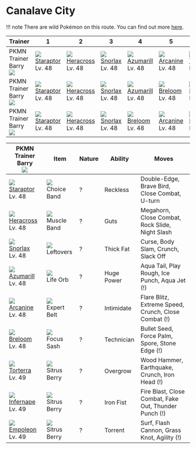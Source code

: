 # Canalave City

!!! note
    There are wild Pokémon on this route. You can find out more [here](../../wild_pokemon/canalave_city/).


Trainer                          | 1                                   | 2                                   | 3                                 | 4                                   | 5                                  | 6                                   | 
---                              | ---                                 | ---                                 | ---                               | ---                                 | ---                                | ---                                 | 
PKMN Trainer Barry<br>![][barry] | ![][398]<br> [Staraptor]<br> Lv. 48 | ![][214]<br> [Heracross]<br> Lv. 48 | ![][143]<br> [Snorlax]<br> Lv. 48 | ![][184]<br> [Azumarill]<br> Lv. 48 | ![][059]<br> [Arcanine]<br> Lv. 48 | ![][389]<br> [Torterra]<br> Lv. 49  | 
PKMN Trainer Barry<br>![][barry] | ![][398]<br> [Staraptor]<br> Lv. 48 | ![][214]<br> [Heracross]<br> Lv. 48 | ![][143]<br> [Snorlax]<br> Lv. 48 | ![][184]<br> [Azumarill]<br> Lv. 48 | ![][286]<br> [Breloom]<br> Lv. 48  | ![][392]<br> [Infernape]<br> Lv. 49 | 
PKMN Trainer Barry<br>![][barry] | ![][398]<br> [Staraptor]<br> Lv. 48 | ![][214]<br> [Heracross]<br> Lv. 48 | ![][143]<br> [Snorlax]<br> Lv. 48 | ![][286]<br> [Breloom]<br> Lv. 48   | ![][059]<br> [Arcanine]<br> Lv. 48 | ![][395]<br> [Empoleon]<br> Lv. 49  | 

PKMN Trainer Barry<br>![][barry]    | Item                               | Nature | Ability    | Moves                                                   | 
---                                 | ---                                | ---    | ---        | ---                                                     | 
![][398]<br> [Staraptor]<br> Lv. 48 | ![][choice-band]<br> Choice Band   | ?      | Reckless   | Double-Edge, Brave Bird, Close Combat, U-turn           | 
![][214]<br> [Heracross]<br> Lv. 48 | ![][muscle-band]<br> Muscle Band   | ?      | Guts       | Megahorn, Close Combat, Rock Slide, Night Slash         | 
![][143]<br> [Snorlax]<br> Lv. 48   | ![][leftovers]<br> Leftovers       | ?      | Thick Fat  | Curse, Body Slam, Crunch, Slack Off                     | 
![][184]<br> [Azumarill]<br> Lv. 48 | ![][life-orb]<br> Life Orb         | ?      | Huge Power | Aqua Tail, Play Rough, Ice Punch, Aqua Jet          (!) | 
![][059]<br> [Arcanine]<br> Lv. 48  | ![][expert-belt]<br> Expert Belt   | ?      | Intimidate | Flare Blitz, Extreme Speed, Crunch, Close Combat    (!) | 
![][286]<br> [Breloom]<br> Lv. 48   | ![][focus-sash]<br> Focus Sash     | ?      | Technician | Bullet Seed, Force Palm, Spore, Stone Edge          (!) | 
![][389]<br> [Torterra]<br> Lv. 49  | ![][sitrus-berry]<br> Sitrus Berry | ?      | Overgrow   | Wood Hammer, Earthquake, Crunch, Iron Head          (!) | 
![][392]<br> [Infernape]<br> Lv. 49 | ![][sitrus-berry]<br> Sitrus Berry | ?      | Iron Fist  | Fire Blast, Close Combat, Fake Out, Thunder Punch   (!) | 
![][395]<br> [Empoleon]<br> Lv. 49  | ![][sitrus-berry]<br> Sitrus Berry | ?      | Torrent    | Surf, Flash Cannon, Grass Knot, Agility             (!) | 

[Arcanine]: ../../pokemon_changes/059/
[Snorlax]: ../../pokemon_changes/143/
[Azumarill]: ../../pokemon_changes/184/
[Heracross]: ../../pokemon_changes/214/
[Breloom]: ../../pokemon_changes/286/
[Torterra]: ../../pokemon_changes/389/
[Infernape]: ../../pokemon_changes/392/
[Empoleon]: ../../pokemon_changes/395/
[Staraptor]: ../../pokemon_changes/398/
[choice-band]: ../img/items/choice-band.png
[expert-belt]: ../img/items/expert-belt.png
[focus-sash]: ../img/items/focus-sash.png
[leftovers]: ../img/items/leftovers.png
[life-orb]: ../img/items/life-orb.png
[muscle-band]: ../img/items/muscle-band.png
[sitrus-berry]: ../img/items/sitrus-berry.png
[059]: ../img/pokemon/059.png
[143]: ../img/pokemon/143.png
[184]: ../img/pokemon/184.png
[214]: ../img/pokemon/214.png
[286]: ../img/pokemon/286.png
[389]: ../img/pokemon/389.png
[392]: ../img/pokemon/392.png
[395]: ../img/pokemon/395.png
[398]: ../img/pokemon/398.png
[barry]: ../img/trainer/barry.png
